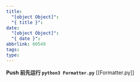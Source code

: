 ```yaml
---
title:
  "[object Object]": 
  "{ title }": 
date:
  "[object Object]": 
  "{ date }": 
abbrlink: 60549
tags: 
type:
---
```





**Push 前先运行 ```python3 Formatter.py```** [[Formatter.py]]
